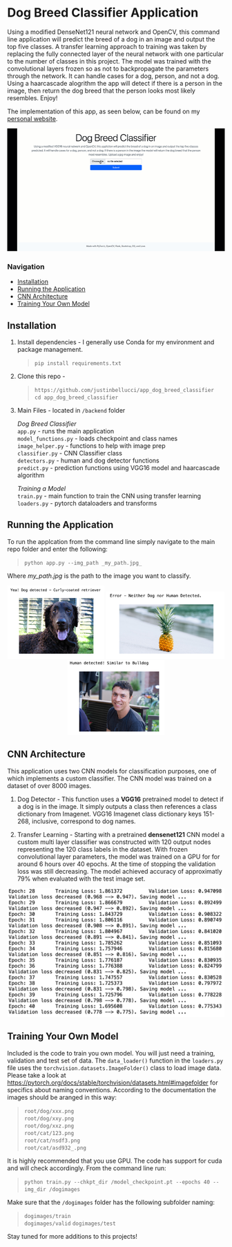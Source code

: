 # Dog Breed Classifier Application 
Using a modified DenseNet121 neural network and OpenCV, this command line application will predict the breed of a dog in an image and output the top five classes. A transfer learning approach to training was taken by replacing the fully connected layer of the neural network with one particular to the number of classes in this project. The model was trained with the convolutional layers frozen so as not to backpropagate the parameters through the network. It can handle cases for a dog, person, and not a dog. Using a haarcascade alogrithm the app will detect if there is a person in the image, then return the dog breed that the person looks most likely resembles. Enjoy!

The implementation of this app, as seen below, can be found on my [personal website](https://www.bellucci.io).

<p align="center">
<img width="700" src = 'backend/assets/DogClassifierApp.gif'>
</p>

### Navigation
* [Installation](#installation)
* [Running the Application](#run_app)
* [CNN Architecture](#arch)
* [Training Your Own Model](#training)

<a id='installation'></a>
## Installation

1. Install dependencies - I generally use Conda for my environment and package management. 

	>`pip install requirements.txt`

2. Clone this repo -
    >`https://github.com/justinbellucci/app_dog_breed_classifier`  
    `cd app_dog_breed_classifier`
    
3. Main Files - located in `/backend` folder  

    _Dog Breed Classifier_   
    `app.py` - runs the main application  
    `model_functions.py` - loads checkpoint and class names  
    `image_helper.py` - functions to help with image prep  
    `classifier.py` - CNN Classifier class   
    `detectors.py` - human and dog detector functions  
    `predict.py` - prediction functions using VGG16 model and haarcascade algorithm  

    _Training a Model_  
    `train.py` - main function to train the CNN using transfer learning  
    `loaders.py` - pytorch dataloaders and transforms
 

<a id='run_app'></a>
## Running the Application
To run the applcation from the command line simply navigate to the main repo folder and enter the following:

>`python app.py --img_path _my_path.jpg_`

Where _my_path.jpg_ is the path to the image you want to classify. 

<p align="center">
<img width="225" src = 'backend/assets/img_1.png'>
<img width="275" src = 'backend/assets/img_2.png'>
<img width="225" src = 'backend/assets/img_3.png'>
</p>

<a id='arch'></a>
## CNN Architecture
This application uses two CNN models for classification purposes, one of which implements a custom classifier. The CNN model was trained on a dataset of over 8000 images.

1. Dog Detector - This function uses a __VGG16__ pretrained model to detect if a dog is in the image. It simply outputs a class then references a class dictionary from Imagenet. VGG16 Imagenet class dictionary keys 151-268, inclusive, correspond to dog names.

2. Transfer Learning - Starting with a pretrained __densenet121__ CNN model a custom multi layer classifier was constructed with 120 output nodes representing the 120 class labels in the dataset. With frozen convolutional layer parameters, the model was trained on a GPU for for around 6 hours over 40 epochs. At the time of stopping the validation loss was still decreasing. The model achieved accuracy of approximatly 79% when evaluated with the test image set. 

<p align="center">
<img width="600" src = 'backend/assets/train_loss.png'>
</p>

<a id='training'></a>
## Training Your Own Model
Included is the code to train you own model. You will just need a training, validation and test set of data. The `data_loader()` function in the `loaders.py` file uses the `torchvision.datasets.ImageFolder()` class to load image data. Please take a look at https://pytorch.org/docs/stable/torchvision/datasets.html#imagefolder for specifics about naming conventions. According to the documentation the images should be aranged in this way:

>`root/dog/xxx.png`  
 `root/dog/xxy.png`  
 `root/dog/xxz.png`  
 `root/cat/123.png`  
 `root/cat/nsdf3.png`  
 `root/cat/asd932_.png`  

 It is highly recommended that you use GPU. The code has support for cuda and will check accordingly. From the command line run:

 >`python train.py --chkpt_dir /model_checkpoint.pt --epochs 40 --img_dir /dogimages`

 Make sure that the `/dogimages` folder has the following subfolder naming:
 >`dogimages/train`  
  `dogimages/valid`
  `dogimages/test`

Stay tuned for more additions to this projects! 
